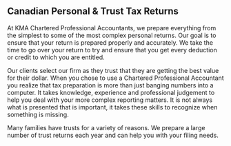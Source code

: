 ## Canadian Personal & Trust Tax Returns

At KMA Chartered Professional Accountants, we prepare everything from the simplest to some of the most complex personal returns. Our goal is to ensure that your return is prepared properly and accurately. We take the time to go over your return to try and ensure that you get every deduction or credit to which you are entitled.

Our clients select our firm as they trust that they are getting the best value for their dollar. When you chose to use a Chartered Professional Accountant you realize that tax preparation is more than just banging numbers into a computer. It takes knowledge, experience and professional judgement to help you deal with your more complex reporting matters. It is not always what is presented that is important, it takes these skills to recognize when something is missing.

Many families have trusts for a variety of reasons. We prepare a large number of trust returns each year and can help you with your filing needs.

